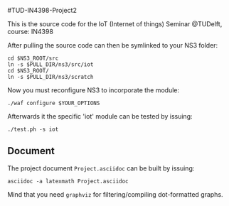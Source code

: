 #TUD-IN4398-Project2

This is the source code for the IoT (Internet of things) Seminar
@TUDelft, course: IN4398

After pulling the source code can then be symlinked to your NS3 folder:

````
cd $NS3_ROOT/src
ln -s $PULL_DIR/ns3/src/iot
cd $NS3_ROOT/
ln -s $PULL_DIR/ns3/scratch
````

Now you must reconfigure NS3 to incorporate the module:

````
./waf configure $YOUR_OPTIONS
````

Afterwards it the specific 'iot' module can be tested by issuing:
````
./test.ph -s iot
````

## Document
The project document `Project.asciidoc` can be built by issuing:

````
asciidoc -a latexmath Project.asciidoc
````

Mind that you need `graphviz` for filtering/compiling dot-formatted
graphs.
